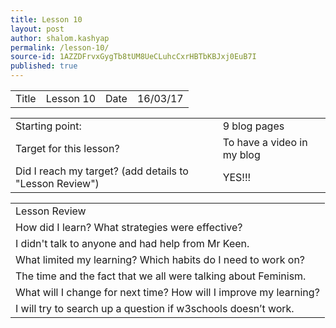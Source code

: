 ```yaml
---
title: Lesson 10
layout: post
author: shalom.kashyap
permalink: /lesson-10/
source-id: 1AZZDFrvxGygTb8tUM8UeCLuhcCxrHBTbKBJxj0EuB7I
published: true
---
```

<table>
  <tr>
    <td>Title</td>
    <td>Lesson 10</td>
    <td>Date</td>
    <td>16/03/17</td>
  </tr>
</table>


<table>
  <tr>
    <td>Starting point:</td>
    <td>9 blog pages</td>
  </tr>
  <tr>
    <td>Target for this lesson?</td>
    <td>To have a video in my blog</td>
  </tr>
  <tr>
    <td>Did I reach my target? 
(add details to "Lesson Review")</td>
    <td>YES!!!</td>
  </tr>
</table>


<table>
  <tr>
    <td>Lesson Review</td>
  </tr>
  <tr>
    <td>How did I learn? What strategies were effective? </td>
  </tr>
  <tr>
    <td>I didn't talk to anyone and had help from Mr Keen.</td>
  </tr>
  <tr>
    <td>What limited my learning? Which habits do I need to work on? </td>
  </tr>
  <tr>
    <td>The time and the fact that we all were talking about Feminism.
</td>
  </tr>
  <tr>
    <td>What will I change for next time? How will I improve my learning?</td>
  </tr>
  <tr>
    <td>I will try to search up a question if w3schools doesn’t work.</td>
  </tr>
</table>


   

